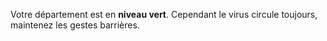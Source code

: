 <div class="conseil conseil-vert">

Votre département est en **niveau vert**. Cependant le virus circule toujours, maintenez les gestes barrières.

</div>
